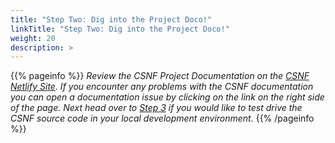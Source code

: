 ```yaml
---
title: "Step Two: Dig into the Project Doco!"
linkTitle: "Step Two: Dig into the Project Doco!"
weight: 20
description: >
---
```

{{% pageinfo %}}
*Review the CSNF Project Documentation on the [CSNF Netlify Site](https://csnf.netlify.app/docs). If you encounter any problems with the CSNF documentation you can open a documentation issue by clicking on the link on the right side of the page. Next head over to [Step 3](https://csnf.netlify.app/docs/contribution-guidelines/step-three/) if you would like to test drive the CSNF source code in your local development environment.*
{{% /pageinfo %}}

